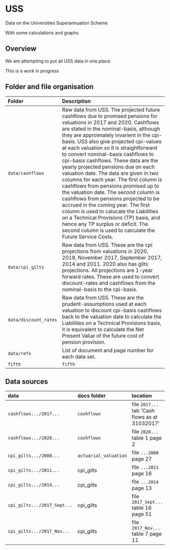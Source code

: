 # USS
Data on the Universities Superannuation Scheme

With some calculations and graphs

## Overview

We are attempting to put all USS data in one place.

This is a work in progress


## Folder and file organisation

| Folder | Description  |
|:--|:--|
| `data/cashflows`|Raw data from USS. The projected future cashflows due to promised pensions for valuations in 2017 and 2020. Cashflows are stated in the nominal-basis, although they are approimately invarient in the cpi-basis. USS also give projected cpi-values at each valuation so it is straightforward to convert nominal-basis cashflows to cpi-basis cashflows. These data are the yearly projected pensions due on each valuation date. The data are given in two columns for each year. The first column is cashflows from pensions promised up to the valuation date. The second column is cashflows from pensions projected to be accrued in the coming year. The first column is used to calucate the Liabilities on a Technical Provisions (TP) basis, and hence any TP surplus or deficit. The second column is used to calculate the Future Service Costs. |   
| `data/cpi_gilts`|  Raw data from USS. These are the cpi projections from valuations in 2020, 2018, November 2017, September 2017, 2014 and 2011. 2020 also has gilts projections. All projections are 1-year forward rates. These are used to convert discount-rates and cashflows from the nominal-basis to the cpi-basis.  |
| `data/discount_rates` | Raw data from USS. These are the prudent-assumptions used at each valuation to discount cpi-basis cashflows back to the valuation date to calculate the Liabiliites on a Technical Provisions basis, it is equivalent to calculate the Net Present Value of the future cost of pension provision.|  
| `data/refs` | List of document and page number for each data set. |
| `fifth` |`fifth` | fifth blah|

## Data sources

| data | docs folder | location  |
|:--|:--|:--|
| `cashflows.../2017...` |`cashflows` | file `2017...` tab 'Cash flows as at 31032017' |
| `cashflows.../2020...` |`cashflows` | file `2020...` table 1 page 2 |
| `cpi_gilts.../2008...` |`actuarial_valuation` | file `...2008` page 27 |
| `cpi_gilts.../2011...` |cpi_gilts | file `...2011` page 16 |
| `cpi_gilts.../2014...` |cpi_gilts | file `...2014` page 13 |
| `cpi_gilts.../2017_Sept...` |cpi_gilts | file `2017_Sept...` table 16 page 51|
| `cpi_gilts.../2017_Nov...` |cpi_gilts | file `2017_Nov...` table 7 page 11|



